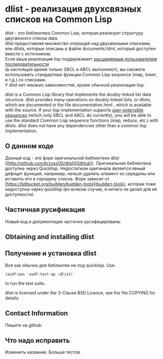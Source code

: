 dlist - реализация двухсвязных списков на Common Lisp
=================================================================
dlist - это библиотека Common Lisp, которая реализует структуру двусвязного списка data.  
dlist предоставляя множество операций над двусвязными списками, или dlists, которые описаны в файле documents.html, 
который доступен вместе с источником.  
Если ваша реализация lisp поддерживает [расширяемые пользователем последовательности][1]  
(в настоящее время только SBCL и ABCL выполняют), вы сможете использовать стандартные функции Common Lisp sequence (map, lower, и т.д.) со списками.  
У dlist нет никаких зависимостей, кроме обычной реализации lisp.  

dlist is a Common Lisp library that implements the doubly-linked list
data structure. dlist provides many operations on doubly-linked lists,
or dlists, which are documented in the file documentation.html , which
is available with the source. If your lisp implementation supports
[user-extensible sequences][1] (which only SBCL and ABCL do
currently), you will be able to use the standard Common Lisp sequence
functions (map, reduce, etc.) with dlists. dlist does not have any
dependencies other than a common lisp implementation.

О данном коде
---------------
Данный код - это форк оригинальной библиотеки dlist ([http://github.com/krzysz00/dlist](GitHub)). Оригинальная библиотека доступна через Quicklisp. Недостатком оригинала является явный дефицит функций, например, нельзя удалить элемент из середины или вставить его в середину списка. Форк зависит от [https://bitbucket.org/budden/budden-tools](budden-tools), которая тоже недоступна через quicklisp (во всяком случае, я ничего не делал для её доступности).

Частичная русификация
----------------------
Новый код и документация частично русифицированы. 

Obtaining and installing dlist
------------------------------
Получение и установка dlist
---------------------------
Всё как обычно для библиотек не под quicklisp. Use:

    (asdf:oos 'asdf:test-op :dlist)

to run the test suite.

dlist is licensed under the 3-Clause BSD Licence, see the file COPYING
for details.

Contact Information
-------------------
Пишите на github. 

Что надо исправить
-------------------
Изменить название. Больше тестов. 

[1]: http://citeseerx.ist.psu.edu/viewdoc/download?doi=10.1.1.65.1604&rep=rep1&type=pdf
